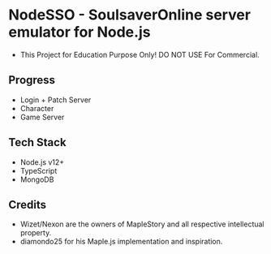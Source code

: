 # NodeSSO - SoulsaverOnline server emulator for Node.js
- This Project for Education Purpose Only! DO NOT USE For Commercial.
## Progress 
- Login + Patch Server
- Character
- Game Server
## Tech Stack

- Node.js v12+
- TypeScript
- MongoDB

## Credits

- Wizet/Nexon are the owners of MapleStory and all respective intellectual property.
- diamondo25 for his Maple.js implementation and inspiration.


